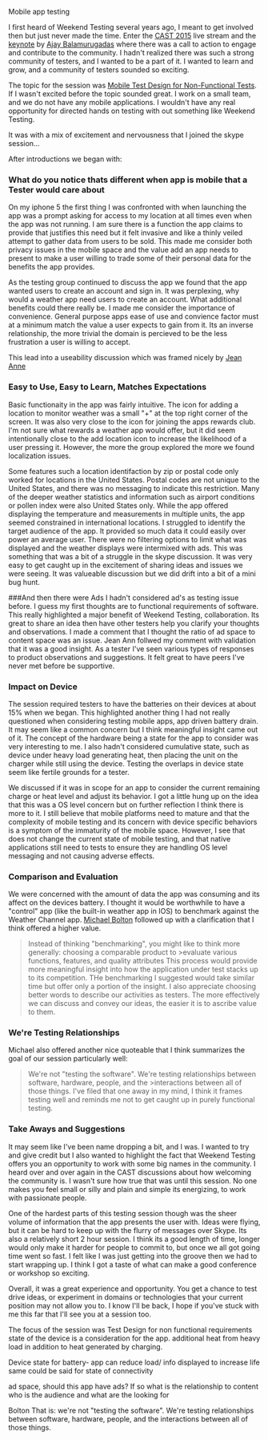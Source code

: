 Mobile app testing

I first heard of Weekend Testing several years ago, I meant to get involved then but just never made the time. Enter the [CAST 2015](https://www.youtube.com/playlist?list=PLQB4l9iafcel0y8h5HrfChOg4HxjLOX31) live stream and the [keynote](http://youtu.be/vOfjkkblFoA) by
[Ajay Balamurugadas](http://enjoytesting.blogspot.com/) where there was a call to action to engage and contribute to the community. I hadn't realized there was such a strong community of testers, and I wanted to be a part of it. I wanted to learn and grow, and a community of testers sounded so exciting.

The topic for the session was [Mobile Test Design for Non-Functional Tests](http://weekendtesting.com/?p=4156). If I wasn't excited before the topic sounded great. I work on a small team, and we do not have any mobile applications. I wouldn't have any real opportunity for directed hands on testing with out something like Weekend Testing. 

It was with a mix of excitement and nervousness that I joined the skype session...  

After introductions we began with:
### What do you notice thats different when app is mobile that a Tester would care about

On my iphone 5 the first thing I was confronted with when launching the app was a prompt asking for access to my location at all times even when the app was not running. I am sure there is a function the app claims to provide that justifies this need but it felt invasive and like a thinly veiled attempt to gather data from users to be sold. This made me consider both privacy issues in the mobile space and the value add an app needs to present to make a user willing to trade some of their personal data for the benefits the app provides. 

As the testing group continued to discuss the app we found that the app wanted users to create an account and sign in. It was perplexing, why would a weather app need users to create an account. What additional benefits could there really be. I made me consider the importance of convenience. General purpose apps ease of use and convience factor must at a minimum match the value a user expects to gain from it. Its an inverse relationship, the more trivial the domain is percieved to be the less frustration a user is willing to accept. 
     
This lead into a useability discussion which was framed nicely by [Jean Anne]() 
### Easy to Use, Easy to Learn, Matches Expectations
Basic functionaity in the app was fairly intuitive. The icon for adding a location to monitor weather was a small "+" at the top right corner of the screen. It was also very close to the icon for joining the apps rewards club. I'm not sure what rewards a weather app would offer, but it did seem intentionally close to the add location icon to increase the likelihood of a user pressing it. However, the more the group explored the more we found localization issues. 

Some features such a location identifaction by zip or postal code only worked for locations in the United States. Postal codes are not unique to the United States, and there was no messaging to indicate this restriction. Many of the deeper weather statistics and information such as airport conditions or pollen index were also United States only. While the app offered displaying the temperature and measurements in multiple units, the app seemed constrained in international locations. I struggled to identify the target audience of the app. It provided so much data it could easily over power an average user. There were no filtering options to limit what was displayed and the weather displays were intermixed with ads. This was something that was a bit of a struggle in the skype discussion. It was very easy to get caught up in the excitement of sharing ideas and issues we were seeing. It was valueable discussion but we did drift into a bit of a mini bug hunt. 

###And then there were Ads
I hadn't considered ad's as testing issue before. I guess my first thoughts are to functional requirements of software. This really highlighted a major benefit of Weekend Testing, collaboration. Its great to share an idea then have other testers help you clarify your thoughts and observations. I made a comment that I thought the ratio of ad space to content space was an issue. Jean Ann follwed my comment with validation that it was a good insight. As a tester I've seen various types of responses to product observations and suggestions. It felt great to have peers I've never met before be supportive. 

### Impact on Device
The session required testers to have the batteries on their devices at about 15% when we began. This highlighted another thing I had not really questioned when considering testing mobile apps, app driven battery drain. It may seem like a common concern but I think meaningful insight came out of it. The concept of the hardware being a state for the app to consider was very interesting to me. I also hadn't considered cumulative state, such as device under heavy load generating heat, then placing the unit on the charger while still using the device. Testing the overlaps in device state seem like fertile grounds for a tester. 

We discussed if it was in scope for an app to consider the current remaining charge or heat level and adjust its behavior. I got a little hung up on the idea that this was a OS level concern but on further reflection I think there is more to it. I still believe that mobile platforms need to mature and that the complexity of mobile testing and its concern with device specific behaviors is a symptom of the immaturity of the mobile space. However, I see that does not change the current state of mobile testing, and that native applications still need to tests to ensure they are handling OS level messaging and not causing adverse effects.
 

### Comparison and Evaluation
We were concerned with the amount of data the app was consuming and its affect on the devices battery. I thought it would be worthwhile to have a "control" app (like the built-in weather app in IOS) to benchmark against the Weather Channel app. [Michael Bolton]() followed up with a clarification that I think offered a higher value. 
> Instead of thinking "benchmarking", you might like to think more generally:  choosing a comparable product to >evaluate various functions, features, and quality attributes
This process would provide more meaningful insight into how the application under test stacks up to its competition. THe benchmarking I suggested would take similar time but offer only a portion of the insight. I also appreciate choosing better words to describe our activities as testers. The more effectively we can discuss and convey our ideas, the easier it is to ascribe value to them. 

### We're Testing Relationships
Michael also offered another nice quoteable that I think summarizes the goal of our session particularly well: 
>We're not "testing the software".  We're testing relationships between software, hardware, people, and the >interactions between all of those things.
I've filed that one away in my mind, I think it frames testing well and reminds me not to get caught up in purely functional testing.

### Take Aways and Suggestions
It may seem like I've been name dropping a bit, and I was. I wanted to try and give credit but I also wanted to highlight the fact that Weekend Testing offers you an opportunity to work with some big names in the community. I heard over and over again in the CAST discussions about how welcoming the community is. I wasn't sure how true that was until this session. No one makes you feel small or silly and plain and simple its energizing, to work with passionate people.
 
One of the hardest parts of this testing session though was the sheer volume of information that the app presents the user with. Ideas were flying, but it can be hard to keep up with the flurry of messages over Skype. Its also a relatively short 2 hour session. I think its a good length of time, longer would only make it harder for people to commit to, but once we all got going time went so fast. I felt like I was just getting into the groove then we had to start wrapping up. I think I got a taste of what can make a good conference or workshop so exciting. 

Overall, it was a great experience and opportunity. You get a chance to test drive ideas, or experiment in domains or technologies that your current position may not allow you to. I know I'll be back, I hope if you've stuck with me this far that I'll see you at a session too.


The focus of the session was Test Design for non functional requirements
state of the device is a consideration for the app. additional heat from heavy load in addition to heat generated by charging. 

Device state for battery- app can reduce load/ info displayed to increase life
same could be said for state of connectivity

ad space, should this app have ads? If so what is the relationship to content
 who is the audience and what are the looking for 
 
Bolton That is:  we're not "testing the software".  We're testing relationships between software, hardware, people, and the interactions between all of those things.
